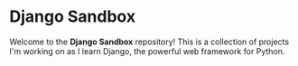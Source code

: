 # Django Sandbox

Welcome to the **Django Sandbox** repository! This is a collection of projects I'm working on as I learn Django, the powerful web framework for Python.
